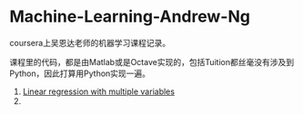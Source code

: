 # Machine-Learning-Andrew-Ng
coursera上吴恩达老师的机器学习课程记录。

课程里的代码，都是由Matlab或是Octave实现的，包括Tuition都丝毫没有涉及到Python，因此打算用Python实现一遍。

1. [Linear regression with multiple variables]()
2. 
